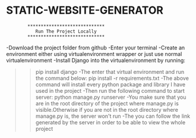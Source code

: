 # STATIC-WEBSITE-GENERATOR

            *****************************
               Run The Project Locally
            *****************************
-Download the project folder from github
-Enter your terminal
-Create an environment either using virtualenvironment wrapper or just use normal virtualenvironment
-Install Django into the virtualenvironment by running:
 >>pip install django
-The enter that virtual environment and run the command below:
 >>pip install -r requirements.txt
-The above command will install every python package and library I have used in the project
-Then run the following command to start server:
>>python manage.py runserver
-You make sure that you are in the root directory of the project where manage.py is visible.Otherwise if you are not in the root directory 
where manage.py is, the server won't run
-The you can follow the link generated by the server in order to be able to view the whole project
            
            
            
            
            
            
            
